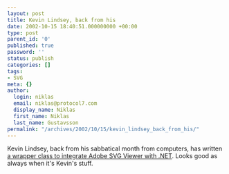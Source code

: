 ```yaml
---
layout: post
title: Kevin Lindsey, back from his
date: 2002-10-15 18:40:51.000000000 +00:00
type: post
parent_id: '0'
published: true
password: ''
status: publish
categories: []
tags:
- SVG
meta: {}
author:
  login: niklas
  email: niklas@protocol7.com
  display_name: Niklas
  first_name: Niklas
  last_name: Gustavsson
permalink: "/archives/2002/10/15/kevin_lindsey_back_from_his/"
---
```

Kevin Lindsey, back from his sabbatical month from computers, has written [a wrapper class to integrate Adobe SVG Viewer with .NET](http://www.kevlindev.com/dom/asv_sharp/index.htm). Looks good as always when it's Kevin's stuff.

